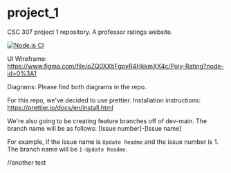 # project_1

CSC 307 project 1 repository. A professor ratings website.

[![Node.js CI](https://github.com/wes-curl/project_1/actions/workflows/node.js.yml/badge.svg?branch=dev-main)](https://github.com/wes-curl/project_1/actions/workflows/node.js.yml)

UI Wireframe: https://www.figma.com/file/pZQ0XXtjFgpyR4HkkmXX4c/Poly-Rating?node-id=0%3A1

Diagrams: Please find both diagrams in the repo.

For this repo, we've decided to use prettier. 
Installation instructions: 
https://prettier.io/docs/en/install.html

We're also going to be creating feature branches off of dev-main. 
The branch name will be as follows:
    [Issue number]-[Issue name]

For example, if the issue name is `Update Readme` and the issue number is 1. The branch name will be `1-Update Readme`.

//another test
